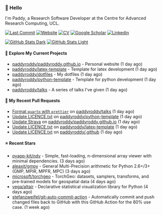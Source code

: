 ### 👋 Hello

I'm Paddy, a Research Software Developer at the Centre for Advanced Research
Computing, UCL.

[![Last Commit](https://img.shields.io/github/last-commit/paddyroddy/paddyroddy/main?label=updated)](https://github.com/paddyroddy)
[![Website](https://img.shields.io/badge/GitHub%20Pages-222?logo=githubpages&logoColor=fff&style=for-the-badge&style=flat)](https://paddyroddy.github.io)
[![CV](https://img.shields.io/badge/CV-PDF-pink.svg)](https://paddyroddy.github.io/cv)
[![Google Scholar](https://img.shields.io/badge/Google%20Scholar-4285F4?logo=googlescholar&logoColor=fff&style=for-the-badge&style=flat)](https://scholar.google.com/citations?user=OFigHUwAAAAJ)
[![Linkedin](https://img.shields.io/badge/LinkedIn-0A66C2?logo=linkedin&logoColor=fff&style=for-the-badge&style=flat)](https://www.linkedin.com/in/patrickjamesroddy)

[![GitHub Stats Dark](https://github-readme-stats-paddyroddy.vercel.app/api?username=paddyroddy&disable_animations=true&hide_border=true&hide_title=true&include_all_commits=true&rank_icon=github&show=prs_merged,reviews&show_icons=true&theme=tokyonight)](https://github.com/paddyroddy/paddyroddy#gh-dark-mode-only)
[![GitHub Stats Light](https://github-readme-stats-paddyroddy.vercel.app/api?username=paddyroddy&disable_animations=true&hide_border=true&hide_title=true&include_all_commits=true&rank_icon=github&show=prs_merged,reviews&show_icons=true&theme=default)](https://github.com/paddyroddy/paddyroddy#gh-light-mode-only)

#### 👷 Explore My Current Projects

- [paddyroddy/paddyroddy.github.io](https://github.com/paddyroddy/paddyroddy.github.io) - Personal website
  (1 day ago)
- [paddyroddy/latex-template](https://github.com/paddyroddy/latex-template) - Template for latex development
  (1 day ago)
- [paddyroddy/dotfiles](https://github.com/paddyroddy/dotfiles) - My dotfiles
  (1 day ago)
- [paddyroddy/python-template](https://github.com/paddyroddy/python-template) - Template for python development
  (1 day ago)
- [paddyroddy/talks](https://github.com/paddyroddy/talks) - A series of talks I&#39;ve given
  (1 day ago)

#### 🔨 My Recent Pull Requests

- [Format `quarto` with `prettier`](https://github.com/paddyroddy/talks/pull/41) on [paddyroddy/talks](https://github.com/paddyroddy/talks)
  (1 day ago)
- [Update LICENCE.txt](https://github.com/paddyroddy/python-template/pull/170) on [paddyroddy/python-template](https://github.com/paddyroddy/python-template)
  (1 day ago)
- [Update Strava](https://github.com/paddyroddy/paddyroddy.github.io/pull/95) on [paddyroddy/paddyroddy.github.io](https://github.com/paddyroddy/paddyroddy.github.io)
  (1 day ago)
- [Update LICENCE.txt](https://github.com/paddyroddy/latex-template/pull/52) on [paddyroddy/latex-template](https://github.com/paddyroddy/latex-template)
  (1 day ago)
- [Update LICENCE.txt](https://github.com/paddyroddy/.github/pull/234) on [paddyroddy/.github](https://github.com/paddyroddy/.github)
  (1 day ago)

#### ⭐ Recent Stars

- [pyapp-kit/ndv](https://github.com/pyapp-kit/ndv) - Simple, fast-loading, n-dimensional array viewer with minimal dependencies.
  (3 days ago)
- [aleaxit/gmpy](https://github.com/aleaxit/gmpy) - General Multi-Precision arithmetic for Python 2.6&#43;/3&#43; (GMP, MPIR, MPFR, MPC)
  (3 days ago)
- [microsoft/torchgeo](https://github.com/microsoft/torchgeo) - TorchGeo: datasets, samplers, transforms, and pre-trained models for geospatial data
  (4 days ago)
- [vega/altair](https://github.com/vega/altair) - Declarative statistical visualization library for Python
  (4 days ago)
- [stefanzweifel/git-auto-commit-action](https://github.com/stefanzweifel/git-auto-commit-action) - Automatically commit and push changed files back to GitHub with this GitHub Action for the 80% use case.
  (1 week ago)
